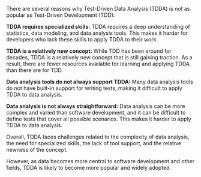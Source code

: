 There are several reasons why Test-Driven Data Analysis (TDDA) is not as popular as Test-Driven Development (TDD):

**TDDA requires specialized skills:** TDDA requires a deep understanding of statistics, data modeling, and data analysis tools. This makes it harder for developers who lack these skills to apply TDDA to their work.

**TDDA is a relatively new concept:** While TDD has been around for decades, TDDA is a relatively new concept that is still gaining traction. As a result, there are fewer resources available for learning and applying TDDA than there are for TDD.

**Data analysis tools do not always support TDDA:** Many data analysis tools do not have built-in support for writing tests, making it difficult to apply TDDA to data analysis.

**Data analysis is not always straightforward:** Data analysis can be more complex and varied than software development, and it can be difficult to define tests that cover all possible scenarios. This makes it harder to apply TDDA to data analysis.

Overall, TDDA faces challenges related to the complexity of data analysis, the need for specialized skills, the lack of tool support, and the relative newness of the concept. 

However, as data becomes more central to software development and other fields, TDDA is likely to become more popular and widely adopted.

